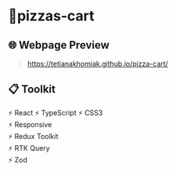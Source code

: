 # 🎯pizzas-cart


## 🌐 Webpage Preview 
> https://tetianakhomiak.github.io/pizza-cart/

 ## 📋 Toolkit                                                                                                                                                       
 ⚡️ React
 ⚡️ TypeScript
 ⚡️ CSS3                   
 ⚡️ Responsive                                                                                                                                                          
 ⚡️ Redux Toolkit                                                                                                                                                        
 ⚡️ RTK Query                                                                                                                                                        
 ⚡️ Zod
